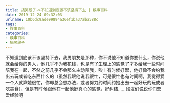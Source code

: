 ```yaml
---
title: 搞笑段子->不知道到底该不该坚持下去 | 糗事百科
date: 2019-12-24 09:32:03
urlname: 10b6dc9ade99894a36ef1ba37aba588c
tags: 
- 糗事百科
categories:
- 糗事百科
- 搞笑段子
---
```

不知道到底该不该坚持下去，我男朋友是那种，你不说他不知道你要什么，你说他就会给你的男人，他几乎不为我花钱，也是有了生理上的感觉了才多给我一些时间陪我在一起，不然之前几乎不会那么主动陪我，唉！有时候好累，他好像不会约我出去玩或者吃东西什么的（虽然我跟他说我很忙，可是很忙也有时间啊，我觉得爱一个人就算她很忙，你却总会想办法，或者努力约时间约她出去一起好玩的玩或者吃美食），但是有时候跟他在一起他挺真心的感觉，好纠结……段友们说说你们恋爱经验吧


